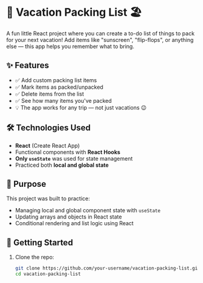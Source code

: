 # 🧳 Vacation Packing List 🏖️

A fun little React project where you can create a to-do list of things to pack for your next vacation! Add items like "sunscreen", "flip-flops", or anything else — this app helps you remember what to bring.

## ✨ Features

- ✅ Add custom packing list items
- ✅ Mark items as packed/unpacked
- ✅ Delete items from the list
- ✅ See how many items you've packed
- 💡 The app works for any trip — not just vacations 😉

## 🛠️ Technologies Used

- **React** (Create React App)
- Functional components with **React Hooks**
- **Only `useState`** was used for state management
- Practiced both **local and global state**

## 🎯 Purpose

This project was built to practice:

- Managing local and global component state with `useState`
- Updating arrays and objects in React state
- Conditional rendering and list logic using React

## 🚀 Getting Started

1. Clone the repo:
   ```bash
   git clone https://github.com/your-username/vacation-packing-list.git
   cd vacation-packing-list
   ```

